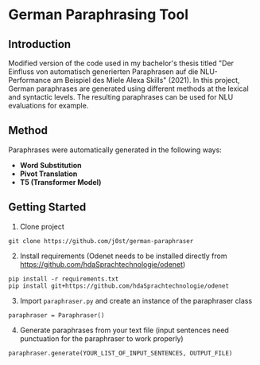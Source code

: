 # German Paraphrasing Tool

## Introduction
Modified version of the code used in my bachelor's thesis titled "Der Einfluss von automatisch generierten Paraphrasen auf die NLU-Performance am Beispiel des Miele Alexa Skills" (2021).
In this project, German paraphrases are generated using different methods at the lexical and syntactic levels. The resulting paraphrases can be used for NLU evaluations for example.

## Method
Paraphrases were automatically generated in the following ways:

* __Word Substitution__
* __Pivot Translation__
* __T5 (Transformer Model)__

## Getting Started
1. Clone project
```
git clone https://github.com/j0st/german-paraphraser
```

2. Install requirements (Odenet needs to be installed directly from https://github.com/hdaSprachtechnologie/odenet)
```
pip install -r requirements.txt
pip install git+https://github.com/hdaSprachtechnologie/odenet
```

3. Import `paraphraser.py` and create an instance of the paraphraser class
```
paraphraser = Paraphraser()
```

4. Generate paraphrases from your text file (input sentences need punctuation for the paraphraser to work properly)
```
paraphraser.generate(YOUR_LIST_OF_INPUT_SENTENCES, OUTPUT_FILE)
```
